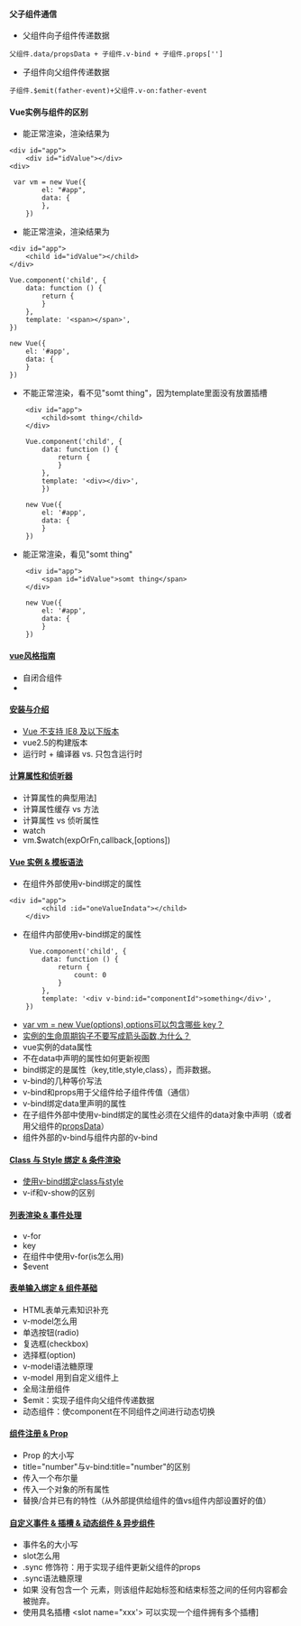 #### 父子组件通信 
* 父组件向子组件传递数据
```
父组件.data/propsData + 子组件.v-bind + 子组件.props[''] 
```
* 子组件向父组件传递数据
```
子组件.$emit(father-event)+父组件.v-on:father-event
```

#### Vue实例与组件的区别
* 能正常渲染，渲染结果为<span id="idValue"><span>
```
<div id="app">
    <div id="idValue"></div>
<div>

 var vm = new Vue({
        el: "#app",
        data: {
        },
    })
```
* 能正常渲染，渲染结果为<span id="idValue"><span>
```
<div id="app">
    <child id="idValue"></child>
</div>

Vue.component('child', {
    data: function () {
        return {
        }
    },
    template: '<span></span>',
})

new Vue({
    el: '#app',
    data: {
    }
})
```
* 不能正常渲染，看不见"somt thing"，因为template里面没有放置插槽
```
    <div id="app">
        <child>somt thing</child>
    </div>

    Vue.component('child', {
        data: function () {
            return {
            }
        },
        template: '<div></div>',
        })

    new Vue({
        el: '#app',
        data: {
        }
    })
```
* 能正常渲染，看见"somt thing"
```
    <div id="app">
        <span id="idValue">somt thing</span>
    </div>

    new Vue({
        el: '#app',
        data: {
        }
    })
```



#### [vue风格指南](https://cn.vuejs.org/v2/style-guide/)
* 自闭合组件
* 

#### [安装与介绍](https://github.com/Hanqing1996/vue-learning/tree/master/Vue%20%E5%AE%89%E8%A3%85%20%26%20%E4%BB%8B%E7%BB%8D)
* [Vue 不支持 IE8 及以下版本](https://cn.vuejs.org/v2/guide/installation.html)
* vue2.5的构建版本
* 运行时 + 编译器 vs. 只包含运行时

#### [计算属性和侦听器](https://github.com/Hanqing1996/vue-learning/tree/master/%E8%AE%A1%E7%AE%97%E5%B1%9E%E6%80%A7%E5%92%8C%E4%BE%A6%E5%90%AC%E5%99%A8)
* 计算属性的典型用法]
* 计算属性缓存 vs 方法
* 计算属性 vs 侦听属性
* watch
* vm.$watch(expOrFn,callback,[options])
 
#### [Vue 实例 & 模板语法](https://github.com/Hanqing1996/vue-learning/tree/master/Vue%20%E5%AE%9E%E4%BE%8B%20%26%20%E6%A8%A1%E6%9D%BF%E8%AF%AD%E6%B3%95)
* 在组件外部使用v-bind绑定的属性
```
<div id="app">
        <child :id="oneValueIndata"></child>
    </div>
```
* 在组件内部使用v-bind绑定的属性
```
     Vue.component('child', {
        data: function () {
            return {
                count: 0
            }
        },
        template: '<div v-bind:id="componentId">something</div>',
    })
```
* [var vm = new Vue(options),options可以包含哪些 key？](https://cn.vuejs.org/v2/api/#%E9%80%89%E9%A1%B9-%E6%95%B0%E6%8D%AE) 
* [实例的生命周期钩子不要写成箭头函数,为什么？](https://cn.vuejs.org/v2/guide/instance.html#%E5%AE%9E%E4%BE%8B%E7%94%9F%E5%91%BD%E5%91%A8%E6%9C%9F%E9%92%A9%E5%AD%90)
* vue实例的data属性
* 不在data中声明的属性如何更新视图
* bind绑定的是属性（key,title,style,class），而非数据。
* v-bind的几种等价写法
* v-bind和props用于父组件给子组件传值（通信）
* v-bind绑定data里声明的属性
* 在子组件外部中使用v-bind绑定的属性必须在父组件的data对象中声明（或者用父组件的[propsData](https://cn.vuejs.org/v2/api/#propsData)）
* 组件外部的v-bind与组件内部的v-bind

#### [Class 与 Style 绑定 & 条件渲染](https://github.com/Hanqing1996/vue-learning/tree/master/Class%20%E4%B8%8E%20Style%20%E7%BB%91%E5%AE%9A%20%26%20%E6%9D%A1%E4%BB%B6%E6%B8%B2%E6%9F%93)
* [使用v-bind绑定class与style](https://cn.vuejs.org/v2/guide/class-and-style.html)
* v-if和v-show的区别

#### [列表渲染 & 事件处理](https://github.com/Hanqing1996/vue-learning/tree/master/%E5%88%97%E8%A1%A8%E6%B8%B2%E6%9F%93%20%26%20%E4%BA%8B%E4%BB%B6%E5%A4%84%E7%90%86)
* v-for
* key
* 在组件中使用v-for(is怎么用)
* $event

#### [表单输入绑定 & 组件基础](https://github.com/Hanqing1996/vue-learning/tree/master/%E8%A1%A8%E5%8D%95%E8%BE%93%E5%85%A5%E7%BB%91%E5%AE%9A%20%26%20%E7%BB%84%E4%BB%B6%E5%9F%BA%E7%A1%80)
* HTML表单元素知识补充
* v-model怎么用
* 单选按钮(radio)
* 复选框(checkbox)
* 选择框(option)
* v-model语法糖原理
* v-model 用到自定义组件上
* 全局注册组件
* $emit：实现子组件向父组件传递数据
* 动态组件：使component在不同组件之间进行动态切换

#### [组件注册 & Prop](https://github.com/Hanqing1996/vue-learning/tree/master/%E7%BB%84%E4%BB%B6%E6%B3%A8%E5%86%8C%20%26%20Prop)
* Prop 的大小写
* title="number"与v-bind:title="number"的区别
* 传入一个布尔量
* 传入一个对象的所有属性
* 替换/合并已有的特性（从外部提供给组件的值vs组件内部设置好的值）


#### [自定义事件 & 插槽 & 动态组件 & 异步组件](https://github.com/Hanqing1996/vue-learning/tree/master/%E8%87%AA%E5%AE%9A%E4%B9%89%E4%BA%8B%E4%BB%B6%20%26%20%E6%8F%92%E6%A7%BD%20%26%20%E5%8A%A8%E6%80%81%E7%BB%84%E4%BB%B6%20%26%20%E5%BC%82%E6%AD%A5%E7%BB%84%E4%BB%B6)
* 事件名的大小写
* slot怎么用
* .sync 修饰符：用于实现子组件更新父组件的props
* .sync语法糖原理
* 如果 <navigation-link> 没有包含一个 <slot> 元素，则该组件起始标签和结束标签之间的任何内容都会被抛弃。
* 使用具名插槽 <slot name="xxx'> 可以实现一个组件拥有多个插槽]






